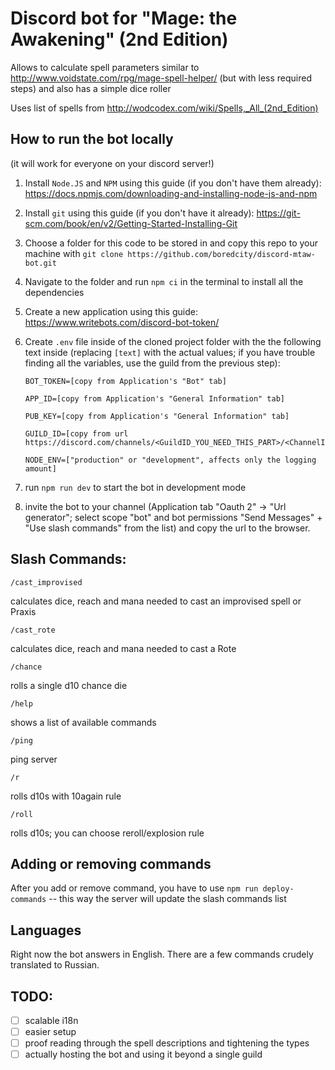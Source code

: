 # Discord bot for "Mage: the Awakening" (2nd Edition)

Allows to calculate spell parameters similar to http://www.voidstate.com/rpg/mage-spell-helper/ (but with less required steps) and also has a simple dice roller

Uses list of spells from http://wodcodex.com/wiki/Spells,_All_(2nd_Edition)

## How to run the bot locally
(it will work for everyone on your discord server!)

1. Install `Node.JS` and `NPM` using this guide (if you don't have them already): https://docs.npmjs.com/downloading-and-installing-node-js-and-npm

1. Install `git` using this guide (if you don't have it already): https://git-scm.com/book/en/v2/Getting-Started-Installing-Git

1. Choose a folder for this code to be stored in and copy this repo to your machine with `git clone https://github.com/boredcity/discord-mtaw-bot.git`

1. Navigate to the folder and run `npm ci` in the terminal to install all the dependencies

1. Create a new application using this guide: https://www.writebots.com/discord-bot-token/

1. Create `.env` file inside of the cloned project folder with the the following text inside (replacing `[text]` with the actual values; if you have trouble finding all the variables, use the guild from the previous step):

    ```
    BOT_TOKEN=[copy from Application's "Bot" tab]

    APP_ID=[copy from Application's "General Information" tab]

    PUB_KEY=[copy from Application's "General Information" tab]

    GUILD_ID=[copy from url https://discord.com/channels/<GuildID_YOU_NEED_THIS_PART>/<ChannelID>]

    NODE_ENV=["production" or "development", affects only the logging amount]
    ```

1. run `npm run dev` to start the bot in development mode

1. invite the bot to your channel (Application tab "Oauth 2" -> "Url generator"; select scope "bot" and bot permissions "Send Messages" + "Use slash commands" from the list) and copy the url to the browser.

## Slash Commands:

`/cast_improvised`

calculates dice, reach and mana needed to cast an improvised spell or Praxis

`/cast_rote`

calculates dice, reach and mana needed to cast a Rote

`/chance`

rolls a single d10 chance die

`/help`

shows a list of available commands

`/ping`

ping server

`/r`

rolls d10s with 10again rule

`/roll`

rolls d10s; you can choose reroll/explosion rule

## Adding or removing commands

After you add or remove command, you have to use `npm run deploy-commands` -- this way the server will update the slash commands list

## Languages

Right now the bot answers in English. There are a few commands crudely translated to Russian.

## TODO:
- [ ] scalable i18n
- [ ] easier setup
- [ ] proof reading through the spell descriptions and tightening the types
- [ ] actually hosting the bot and using it beyond a single guild